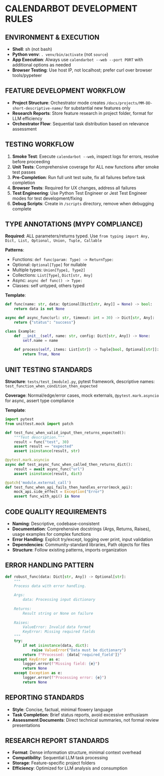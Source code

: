 # CALENDARBOT DEVELOPMENT RULES

## ENVIRONMENT & EXECUTION
- **Shell**: sh (not bash)
- **Python venv**: `. venv/bin/activate` (not `source`)
- **App Execution**: Always use `calendarbot --web --port PORT` with additional options as needed
- **Browser Testing**: Use host IP, not localhost; prefer curl over browser tools/pypeteer

## FEATURE DEVELOPMENT WORKFLOW
- **Project Structure**: Orchestrator mode creates `/docs/projects/MM-DD-short-descriptive-name/` for substantial new features only
- **Research Reports**: Store feature research in project folder, format for LLM efficiency
- **Orchestrator Flow**: Sequential task distribution based on relevance assessment

## TESTING WORKFLOW
1. **Smoke Test**: Execute `calendarbot --web`, inspect logs for errors, resolve before proceeding
2. **Unit Tests**: Comprehensive coverage for ALL new functions after smoke test passes
3. **Pre-Completion**: Run full unit test suite, fix all failures before task completion
4. **Browser Tests**: Required for UX changes, address all failures
5. **Test Engineering**: Use Python Test Engineer or Jest Test Engineer modes for test development/fixing
6. **Debug Scripts**: Create in `/scripts` directory, remove when debugging complete

## TYPE ANNOTATIONS (MYPY COMPLIANCE)
**Required**: ALL parameters/returns typed. Use `from typing import Any, Dict, List, Optional, Union, Tuple, Callable`

**Patterns**:
- Functions: `def func(param: Type) -> ReturnType:`
- Optional: `Optional[Type]` for nullable
- Multiple types: `Union[Type1, Type2]`
- Collections: `List[Type]`, `Dict[str, Any]`
- Async: `async def func() -> Type:`
- Classes: self untyped, others typed

**Template**:
```python
def func(name: str, data: Optional[Dict[str, Any]] = None) -> bool:
    return data is not None

async def async_func(url: str, timeout: int = 30) -> Dict[str, Any]:
    return {"status": "success"}

class Example:
    def __init__(self, name: str, config: Dict[str, Any]) -> None:
        self.name = name
    
    def process(self, items: List[str]) -> Tuple[bool, Optional[str]]:
        return True, None
```

## UNIT TESTING STANDARDS
**Structure**: `tests/test_[module].py`, pytest framework, descriptive names: `test_function_when_condition_then_expected`

**Coverage**: Normal/edge/error cases, mock externals, `@pytest.mark.asyncio` for async, assert type compliance

**Template**:
```python
import pytest
from unittest.mock import patch

def test_func_when_valid_input_then_returns_expected():
    """Test description."""
    result = func("test", 30)
    assert result == "expected"
    assert isinstance(result, str)

@pytest.mark.asyncio
async def test_async_func_when_called_then_returns_dict():
    result = await async_func("url")
    assert isinstance(result, dict)

@patch('module.external_call')
def test_func_when_api_fails_then_handles_error(mock_api):
    mock_api.side_effect = Exception("Error")
    assert func_with_api() is None
```

## CODE QUALITY REQUIREMENTS
- **Naming**: Descriptive, codebase-consistent
- **Documentation**: Comprehensive docstrings (Args, Returns, Raises), usage examples for complex functions
- **Error Handling**: Explicit try/except, logging over print, input validation
- **Dependencies**: Community-standard libraries, Path objects for files
- **Structure**: Follow existing patterns, imports organization

## ERROR HANDLING PATTERN
```python
def robust_func(data: Dict[str, Any]) -> Optional[str]:
    """
    Process data with error handling.
    
    Args:
        data: Processing input dictionary
        
    Returns:
        Result string or None on failure
        
    Raises:
        ValueError: Invalid data format
        KeyError: Missing required fields
    """
    try:
        if not isinstance(data, dict):
            raise ValueError("Data must be dictionary")
        return f"Processed: {data['required_field']}"
    except KeyError as e:
        logger.error(f"Missing field: {e}")
        return None
    except Exception as e:
        logger.error(f"Processing error: {e}")
        return None
```

## REPORTING STANDARDS
- **Style**: Concise, factual, minimal flowery language
- **Task Completion**: Brief status reports, avoid excessive enthusiasm
- **Assessment Documents**: Direct technical summaries, not formal review presentations

## RESEARCH REPORT STANDARDS
- **Format**: Dense information structure, minimal context overhead
- **Compatibility**: Sequential LLM task processing
- **Storage**: Feature-specific project folders
- **Efficiency**: Optimized for LLM analysis and consumption
